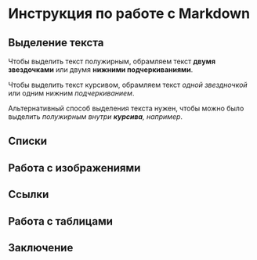 # Инструкция по работе с Markdown

## Выделение текста
Чтобы выделить текст полужирным, обрамляем текст **двумя звездочками** или двумя __нижними подчеркиваниями__.

Чтобы выделить текст курсивом, обрамляем текст *одной звездночкой* или одним нижним _подчеркиванием_.

Альтернативный способ выделения текста нужен, чтобы можно было выделить _полужирным внутри **курсива**, например_.

## Списки

## Работа с изображениями

## Ссылки 

## Работа с таблицами

## Заключение
